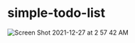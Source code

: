 # simple-todo-list

![Screen Shot 2021-12-27 at 2 57 42 AM](https://user-images.githubusercontent.com/73988224/147418767-d3353012-1a71-422c-a8a0-569a80af4b37.png)
